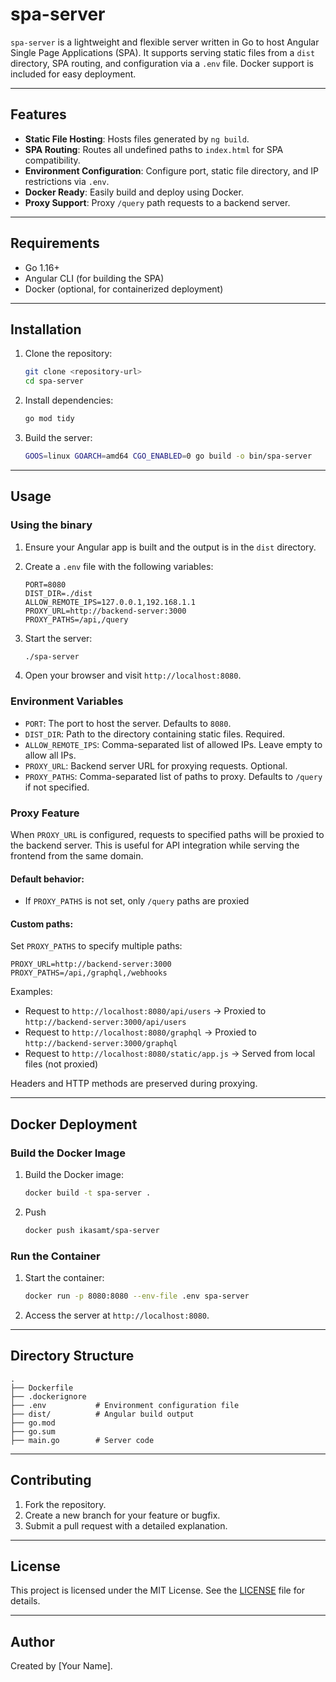 # spa-server

`spa-server` is a lightweight and flexible server written in Go to host Angular Single Page Applications (SPA). It supports serving static files from a `dist` directory, SPA routing, and configuration via a `.env` file. Docker support is included for easy deployment.

---

## Features

- **Static File Hosting**: Hosts files generated by `ng build`.
- **SPA Routing**: Routes all undefined paths to `index.html` for SPA compatibility.
- **Environment Configuration**: Configure port, static file directory, and IP restrictions via `.env`.
- **Docker Ready**: Easily build and deploy using Docker.
- **Proxy Support**: Proxy `/query` path requests to a backend server.

---

## Requirements

- Go 1.16+
- Angular CLI (for building the SPA)
- Docker (optional, for containerized deployment)

---

## Installation

1. Clone the repository:
   ```bash
   git clone <repository-url>
   cd spa-server
   ```

2. Install dependencies:
   ```bash
   go mod tidy
   ```

3. Build the server:
   ```bash
   GOOS=linux GOARCH=amd64 CGO_ENABLED=0 go build -o bin/spa-server
   ```

---

## Usage

### Using the binary

1. Ensure your Angular app is built and the output is in the `dist` directory.

2. Create a `.env` file with the following variables:
   ```env
   PORT=8080
   DIST_DIR=./dist
   ALLOW_REMOTE_IPS=127.0.0.1,192.168.1.1
   PROXY_URL=http://backend-server:3000
   PROXY_PATHS=/api,/query
   ```

3. Start the server:
   ```bash
   ./spa-server
   ```

4. Open your browser and visit `http://localhost:8080`.

### Environment Variables

- `PORT`: The port to host the server. Defaults to `8080`.
- `DIST_DIR`: Path to the directory containing static files. Required.
- `ALLOW_REMOTE_IPS`: Comma-separated list of allowed IPs. Leave empty to allow all IPs.
- `PROXY_URL`: Backend server URL for proxying requests. Optional.
- `PROXY_PATHS`: Comma-separated list of paths to proxy. Defaults to `/query` if not specified.

### Proxy Feature

When `PROXY_URL` is configured, requests to specified paths will be proxied to the backend server. This is useful for API integration while serving the frontend from the same domain.

#### Default behavior:
- If `PROXY_PATHS` is not set, only `/query` paths are proxied

#### Custom paths:
Set `PROXY_PATHS` to specify multiple paths:
```env
PROXY_URL=http://backend-server:3000
PROXY_PATHS=/api,/graphql,/webhooks
```

Examples:
- Request to `http://localhost:8080/api/users` → Proxied to `http://backend-server:3000/api/users`
- Request to `http://localhost:8080/graphql` → Proxied to `http://backend-server:3000/graphql`
- Request to `http://localhost:8080/static/app.js` → Served from local files (not proxied)

Headers and HTTP methods are preserved during proxying.

---

## Docker Deployment

### Build the Docker Image

1. Build the Docker image:
   ```bash
   docker build -t spa-server .
   ```
2. Push
   ```bash
   docker push ikasamt/spa-server
   ```

### Run the Container

1. Start the container:
   ```bash
   docker run -p 8080:8080 --env-file .env spa-server
   ```

2. Access the server at `http://localhost:8080`.

---

## Directory Structure

```plaintext
.
├── Dockerfile
├── .dockerignore
├── .env           # Environment configuration file
├── dist/          # Angular build output
├── go.mod
├── go.sum
├── main.go        # Server code
```

---

## Contributing

1. Fork the repository.
2. Create a new branch for your feature or bugfix.
3. Submit a pull request with a detailed explanation.

---

## License

This project is licensed under the MIT License. See the [LICENSE](LICENSE) file for details.

---

## Author

Created by [Your Name].